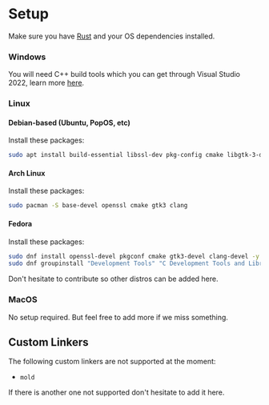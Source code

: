 # Setup

Make sure you have [Rust](https://www.rust-lang.org/) and your OS dependencies installed.

### Windows

You will need C++ build tools which you can get through Visual Studio 2022, learn more [here](https://learn.microsoft.com/en-us/windows/dev-environment/rust/setup#install-visual-studio-recommended-or-the-microsoft-c-build-tools).

### Linux

#### Debian-based (Ubuntu, PopOS, etc)

Install these packages:
```sh
sudo apt install build-essential libssl-dev pkg-config cmake libgtk-3-dev libclang-dev
```

#### Arch Linux

Install these packages:
```sh
sudo pacman -S base-devel openssl cmake gtk3 clang
```

#### Fedora

Install these packages:

```sh
sudo dnf install openssl-devel pkgconf cmake gtk3-devel clang-devel -y
sudo dnf groupinstall "Development Tools" "C Development Tools and Libraries" -y
```

Don't hesitate to contribute so other distros can be added here.

### MacOS

No setup required. But feel free to add more if we miss something.

## Custom Linkers

The following custom linkers are not supported at the moment:

- `mold`

If there is another one not supported don't hesitate to add it here.
